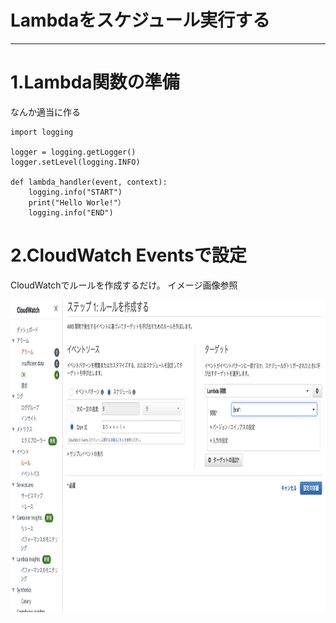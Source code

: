 <h1>Lambdaをスケジュール実行する</h1>

---

# 1.Lambda関数の準備

なんか適当に作る


```
import logging

logger = logging.getLogger()
logger.setLevel(logging.INFO)

def lambda_handler(event, context):
    logging.info("START")
    print("Hello Worle!"）
    logging.info("END")

```


# 2.CloudWatch Eventsで設定

CloudWatchでルールを作成するだけ。
イメージ画像参照

<img src="/lambda_schedule/images/event_lambda.png" height="500">
